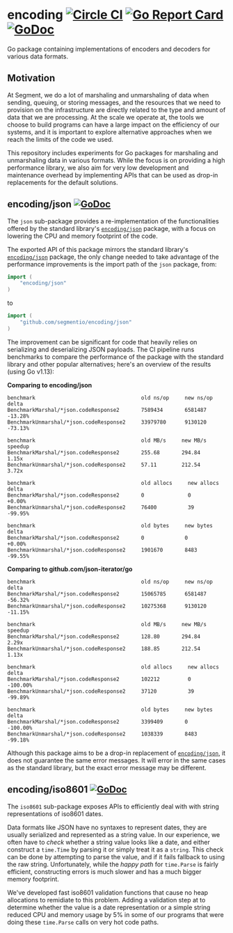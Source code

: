 # encoding [![Circle CI](https://circleci.com/gh/segmentio/encoding.svg?style=shield&circle-token=9bc6038a8e264684efe602003bb52c26835fc400)](https://circleci.com/gh/segmentio/encoding) [![Go Report Card](https://goreportcard.com/badge/github.com/segmentio/encoding)](https://goreportcard.com/report/github.com/segmentio/encoding) [![GoDoc](https://godoc.org/github.com/segmentio/encoding?status.svg)](https://godoc.org/github.com/segmentio/encoding)

Go package containing implementations of encoders and decoders for various data
formats.

## Motivation

At Segment, we do a lot of marshaling and unmarshaling of data when sending,
queuing, or storing messages, and the resources that we need to provision on the
infrastructure are directly related to the type and amount of data that we are
processing. At the scale we operate at, the tools we choose to build programs
can have a large impact on the efficiency of our systems, and it is important to
explore alternative approaches when we reach the limits of the code we used.

This repository includes experiments for Go packages for marshaling and
unmarshaling data in various formats. While the focus is on providing a high
performance library, we also aim for very low development and maintenance overhead
by implementing APIs that can be used as drop-in replacements for the default
solutions.

## encoding/json [![GoDoc](https://godoc.org/github.com/segmentio/encoding/json?status.svg)](https://godoc.org/github.com/segmentio/encoding/json)

The `json` sub-package provides a re-implementation of the functionalities
offered by the standard library's [`encoding/json`](https://golang.org/pkg/encoding/json/)
package, with a focus on lowering the CPU and memory footprint of the code.

The exported API of this package mirrors the standard library's
[`encoding/json`](https://golang.org/pkg/encoding/json/) package, the only
change needed to take advantage of the performance improvements is the import
path of the `json` package, from:
```go
import (
    "encoding/json"
)
```
to
```go
import (
    "github.com/segmentio/encoding/json"
)
```

The improvement can be significant for code that heavily relies on serializing
and deserializing JSON payloads. The CI pipeline runs benchmarks to compare the
performance of the package with the standard library and other popular
alternatives; here's an overview of the results (using Go v1.13):

**Comparing to encoding/json**
```
benchmark                                  old ns/op     new ns/op     delta
BenchmarkMarshal/*json.codeResponse2       7589434       6581487       -13.28%
BenchmarkUnmarshal/*json.codeResponse2     33979780      9130120       -73.13%

benchmark                                  old MB/s     new MB/s     speedup
BenchmarkMarshal/*json.codeResponse2       255.68       294.84       1.15x
BenchmarkUnmarshal/*json.codeResponse2     57.11        212.54       3.72x

benchmark                                  old allocs     new allocs     delta
BenchmarkMarshal/*json.codeResponse2       0              0              +0.00%
BenchmarkUnmarshal/*json.codeResponse2     76400          39             -99.95%

benchmark                                  old bytes     new bytes     delta
BenchmarkMarshal/*json.codeResponse2       0             0             +0.00%
BenchmarkUnmarshal/*json.codeResponse2     1901670       8483          -99.55%
```

**Comparing to github.com/json-iterator/go**
```
benchmark                                  old ns/op     new ns/op     delta
BenchmarkMarshal/*json.codeResponse2       15065785      6581487       -56.32%
BenchmarkUnmarshal/*json.codeResponse2     10275368      9130120       -11.15%

benchmark                                  old MB/s     new MB/s     speedup
BenchmarkMarshal/*json.codeResponse2       128.80       294.84       2.29x
BenchmarkUnmarshal/*json.codeResponse2     188.85       212.54       1.13x

benchmark                                  old allocs     new allocs     delta
BenchmarkMarshal/*json.codeResponse2       102212         0              -100.00%
BenchmarkUnmarshal/*json.codeResponse2     37120          39             -99.89%

benchmark                                  old bytes     new bytes     delta
BenchmarkMarshal/*json.codeResponse2       3399409       0             -100.00%
BenchmarkUnmarshal/*json.codeResponse2     1038339       8483          -99.18%
```

Although this package aims to be a drop-in replacement of [`encoding/json`](https://golang.org/pkg/encoding/json/),
it does not guarantee the same error messages. It will error in the same cases as the standard library, but the exact
error message may be different.

## encoding/iso8601 [![GoDoc](https://godoc.org/github.com/segmentio/encoding/iso8601?status.svg)](https://godoc.org/github.com/segmentio/encoding/iso8601)

The `iso8601` sub-package exposes APIs to efficiently deal with with string
representations of iso8601 dates.

Data formats like JSON have no syntaxes to represent dates, they are usually
serialized and represented as a string value. In our experience, we often have
to _check_ whether a string value looks like a date, and either construct a
`time.Time` by parsing it or simply treat it as a `string`. This check can be
done by attempting to parse the value, and if it fails fallback to using the
raw string. Unfortunately, while the _happy path_ for `time.Parse` is fairly
efficient, constructing errors is much slower and has a much bigger memory
footprint.

We've developed fast iso8601 validation functions that cause no heap allocations
to remidiate to this problem. Adding a validation step at to determine whether
the value is a date representation or a simple string reduced CPU and memory
usage by 5% in some of our programs that were doing these `time.Parse` calls on
very hot code paths.
